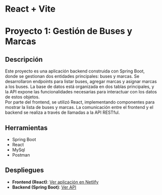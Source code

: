 # React + Vite

# Proyecto 1: Gestión de Buses y Marcas

## Descripción
Este proyecto es una aplicación backend construida con Spring Boot, donde se gestionan dos entidades principales: buses y marcas. Se desarrollaron endpoints para listar buses, agregar marcas y asignar marcas a los buses. La base de datos está organizada en dos tablas principales, y la API expone las funcionalidades necesarias para interactuar con los datos de estos objetos.  
Por parte del frontend, se utilizó React, implementando componentes para mostrar la lista de buses y marcas. La comunicación entre el frontend y el backend se realiza a través de llamadas a la API RESTful.

## Herramientas
- Spring Boot
- React
- MySql
- Postman

## Despliegues
- **Frontend (React)**: [Ver aplicación en Netlify](https://bus-site-example.netlify.app)
- **Backend (Spring Boot)**: [Ver API](https://servidor-bus-api.onrender.com/bus)


